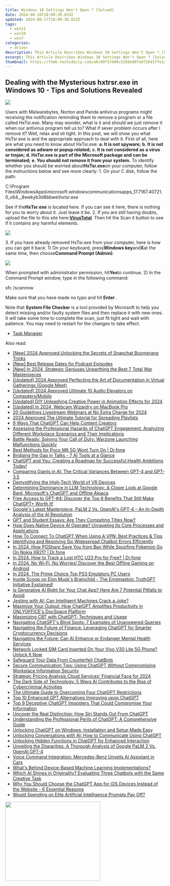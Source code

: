 ```yaml
---
title: Windows 10 Settings Won't Open ? [Solved]
date: 2024-08-16T10:09:30.033Z
updated: 2024-08-17T10:09:30.033Z
tags:
  - win11
  - win10
  - win7
categories:
  - driver
description: This Article Describes Windows 10 Settings Won't Open ? [Solved]
excerpt: This Article Describes Windows 10 Settings Won't Open ? [Solved]
thumbnail: https://thmb.techidaily.com/a6c09f57496c52b8e907a972b91ffe1ac4bdb6bfabe268a90cf22a89412c015d.jpg
---
```


## Dealing with the Mysterious hxtrsr.exe in Windows 10 - Tips and Solutions Revealed

![](https://images.drivereasy.com/wp-content/uploads/2017/06/img_594c93a245495.jpg)

Users with Malwarebytes, Norton and Panda antivirus programs might receiving the notification reminding them to remove a program or a file called HxTsr.exe. Many may wonder, what is it and should we just remove it when our antivirus program tell us to? What if sever problem occurs after I remove it? Well, relax and sit tight. In this post, we will show you what HxTsr.exe is and the appropriate approach to deal with it. First of all, here are what you need to know about HxTsr.exe: **a. It is not spyware;** **b. It is not considered as adware or popup related;** **c. It is not considered as a virus or trojan;**   **d. HxTsr.exe is part of the Microsoft package and can be terminated;** **e. You should not remove it from your system.** To identify whether you should be worried about**HxTsr.exe**on your computer, follow the instructions below and see more clearly: 1\. On your C disk, follow the path:

C:\Program Files\WindowsApps\microsoft.windowscommunicationsapps_17.7167.40721.0_x64__8wekyb3d8bbwe\hxtsr.exe

 See if the**HxTsr.exe** is located here. If you can see it here, there is nothing for you to worry about it. Just leave it be. 2\. If you are still having doubts, upload the file to this site here:[**VirusTotal**](https://www.virustotal.com/). Then hit the Scan it button to see if it contains any harmful elements.

![](https://images.drivereasy.com/wp-content/uploads/2017/06/img_594c99f6849c0.png)

3\. If you have already removed HxTsr.exe from your computer, here is how you can get it back: 1) On your keyboard, press**Windows key**and**X**at the same time, then choose**Command Prompt (Admin)**.

![](https://images.drivereasy.com/wp-content/uploads/2017/06/img_594c9ad4aa3e0.png)

When prompted with administrator permission, hit**Yes**to continue. 2) In the Command Prompt window, type in the following command:

sfc /scannow

Make sure that you have made no typo and hit **Enter** .

 Note that **System File Checker**  is a tool provided by Microsoft to help you detect missing and/or faulty system files and then replace it with new ones. It will take some time to complete the scan, just fit tight and wait with patience. You may need to restart for the changes to take effect.

* [Task Manager](https://tools.techidaily.com/drivereasy/download/)

<ins class="adsbygoogle"
     style="display:block"
     data-ad-format="autorelaxed"
     data-ad-client="ca-pub-7571918770474297"
     data-ad-slot="1223367746"></ins>



<ins class="adsbygoogle"
     style="display:block"
     data-ad-client="ca-pub-7571918770474297"
     data-ad-slot="8358498916"
     data-ad-format="auto"
     data-full-width-responsive="true"></ins>

<span class="atpl-alsoreadstyle">Also read:</span>
<div><ul>
<li><a href="https://snapchat-videos.techidaily.com/new-2024-approved-unlocking-the-secrets-of-snapchat-boomerang-tricks/"><u>[New] 2024 Approved  Unlocking the Secrets of Snapchat Boomerang Tricks</u></a></li>
<li><a href="https://extra-information.techidaily.com/new-best-release-dates-for-podcast-episodes/"><u>[New] Best Release Dates for Podcast Episodes</u></a></li>
<li><a href="https://video-screen-grab.techidaily.com/new-in-2024-strategic-geniuses-unearthing-the-best-7-total-war-masterpieces/"><u>[New] In 2024, Strategic Geniuses  Unearthing the Best 7 Total War Masterpieces</u></a></li>
<li><a href="https://digital-screen-recording.techidaily.com/updated-2024-approved-perfecting-the-art-of-documentation-in-virtual-gatherings-google-meet/"><u>[Updated] 2024 Approved  Perfecting the Art of Documentation in Virtual Gatherings (Google Meet)</u></a></li>
<li><a href="https://youtube-sure.techidaily.com/ed-2024-approved-ultimate-10-audio-elevators-on-computersmobile/"><u>[Updated] 2024 Approved  Ultimate 10 Audio Elevators on Computers/Mobile</u></a></li>
<li><a href="https://facebook-record-videos.techidaily.com/updated-diy-unleashing-creative-power-in-animation-effects-for-2024/"><u>[Updated] DIY  Unleashing Creative Power in Animation Effects for 2024</u></a></li>
<li><a href="https://screen-recording.techidaily.com/updated-in-2024-webcam-wizardry-on-macbook-pro/"><u>[Updated] In 2024, Webcam Wizardry on MacBook Pro</u></a></li>
<li><a href="https://digital-screen-recording.techidaily.com/20-guidelines-livestream-webinars-at-no-extra-charge-for-2024/"><u>20 Guidelines  Livestream Webinars at No Extra Charge for 2024</u></a></li>
<li><a href="https://youtube-stream.techidaily.com/2024-approved-the-ultimate-tutorial-for-spreading-playlists/"><u>2024 Approved  The Ultimate Tutorial for Spreading Playlists</u></a></li>
<li><a href="https://tech-haven.techidaily.com/9-ways-that-chatgpt-can-help-content-creators/"><u>9 Ways That ChatGPT Can Help Content Creators</u></a></li>
<li><a href="https://tech-haven.techidaily.com/assessing-the-professional-hazards-of-chatgpt-engagement-analyzing-different-workplace-scenarios-and-their-implications/"><u>Assessing the Professional Hazards of ChatGPT Engagement: Analyzing Different Workplace Scenarios and Their Implications</u></a></li>
<li><a href="https://win-answers.techidaily.com/battle-ready-solving-your-call-of-duty-warzone-launching-malfunctions-quickly/"><u>Battle Ready: Solving Your Call of Duty: Warzone Launching Malfunctions Quickly</u></a></li>
<li><a href="https://howto.techidaily.com/best-methods-for-poco-m6-5g-wont-turn-on-drfone-by-drfone-fix-android-problems-fix-android-problems/"><u>Best Methods for Poco M6 5G Wont Turn On | Dr.fone</u></a></li>
<li><a href="https://tech-haven.techidaily.com/bridging-the-gap-in-talks-7-ai-tools-at-a-glance/"><u>Bridging the Gap in Talks - 7 AI Tools at a Glance</u></a></li>
<li><a href="https://tech-haven.techidaily.com/1722023408161-chatgpt-and-you-creating-a-roadmap-for-successful-health-ambitions-today/"><u>ChatGPT and You: Creating a Roadmap for Successful Health Ambitions Today!</u></a></li>
<li><a href="https://tech-haven.techidaily.com/1722115069886-comparing-giants-in-ai-the-critical-variances-between-gpt-4-and-gpt-35/"><u>Comparing Giants in AI: The Critical Variances Between GPT-4 and GPT-3.5</u></a></li>
<li><a href="https://extra-information.techidaily.com/demystifying-the-high-tech-world-of-vr-devices/"><u>Demystifying the High-Tech World of VR Devices</u></a></li>
<li><a href="https://tech-haven.techidaily.com/1722140107884-determining-dominance-in-llm-technology-a-closer-look-at-google-bard-microsofts-chatgpt-and-offline-alpaca/"><u>Determining Dominance in LLM Technology: A Closer Look at Google Bard, Microsoft's ChatGPT and Offline Alpaca</u></a></li>
<li><a href="https://tech-haven.techidaily.com/1722023026878-free-access-to-gpt-4-discover-the-top-6-benefits-that-still-make-chatgptplus-worth-it/"><u>Free Access to GPT-#4: Discover the Top 6 Benefits That Still Make ChatGPT+ Worth It!</u></a></li>
<li><a href="https://tech-haven.techidaily.com/googles-latest-masterpiece-palm-2-vs-openais-gpt-4-an-in-depth-analysis-of-the-ai-revolution/"><u>Google's Latest Masterpiece, PaLM 2 Vs. OpenAI's GPT-4 – An In-Depth Analysis of the AI Revolution</u></a></li>
<li><a href="https://tech-haven.techidaily.com/gpt-and-student-essays-are-they-competing-titles-now/"><u>GPT and Student Essays: Are They Competing Titles Now?</u></a></li>
<li><a href="https://tech-haven.techidaily.com/how-does-native-device-ai-operate-unraveling-its-core-processes-and-applications/"><u>How Does Native Device AI Operate? Unraveling Its Core Processes and Applications</u></a></li>
<li><a href="https://tech-haven.techidaily.com/how-to-connect-to-chatgpt-when-using-a-vpn-best-practices-and-tips/"><u>How To Connect To ChatGPT When Using A VPN: Best Practices & Tips</u></a></li>
<li><a href="https://tech-haven.techidaily.com/identifying-and-resolving-six-widespread-chatbot-errors-efficiently/"><u>Identifying and Resolving Six Widespread Chatbot Errors Efficiently</u></a></li>
<li><a href="https://android-pokemon-go.techidaily.com/in-2024-how-pgsharp-save-you-from-ban-while-spoofing-pokemon-go-on-nokia-xr21-drfone-by-drfone-virtual-android/"><u>In 2024, How PGSharp Save You from Ban While Spoofing Pokemon Go On Nokia XR21? | Dr.fone</u></a></li>
<li><a href="https://android-location-track.techidaily.com/in-2024-how-to-track-a-lost-htc-u23-pro-for-free-drfone-by-drfone-virtual-android/"><u>In 2024, How to Track a Lost HTC U23 Pro for Free? | Dr.fone</u></a></li>
<li><a href="https://screen-mirroring-recording.techidaily.com/in-2024-no-wi-fi-no-worries-discover-the-best-offline-gaming-on-android/"><u>In 2024, No Wi-Fi, No Worries! Discover the Best Offline Gaming on Android</u></a></li>
<li><a href="https://on-screen-recording.techidaily.com/in-2024-the-prime-choice-top-ps3-emulators-pc-users/"><u>In 2024, The Prime Choice  Top PS3 Emulators PC Users</u></a></li>
<li><a href="https://tech-haven.techidaily.com/inside-scoop-on-elon-musks-brainchild-the-enigmastoic-truthgpt-initiative-explained/"><u>Inside Scoop on Elon Musk's Brainchild - The Enigmastoic TruthGPT Initiative Explained!</u></a></li>
<li><a href="https://tech-haven.techidaily.com/is-generative-ai-right-for-your-chat-app-here-are-7-potential-pitfalls-to-avoid/"><u>Is Generative AI Right for Your Chat App? Here Are 7 Potential Pitfalls to Avoid</u></a></li>
<li><a href="https://tech-haven.techidaily.com/jesting-with-ai-can-intelligent-machines-crack-a-joke/"><u>Jesting with AI: Can Intelligent Machines Crack a Joke?</u></a></li>
<li><a href="https://tech-haven.techidaily.com/maximize-your-output-how-chatgpt-amplifies-productivity-in-onlyoffices-docspace-platform/"><u>Maximize Your Output: How ChatGPT Amplifies Productivity in ONLYOFFICE's DocSpace Platform</u></a></li>
<li><a href="https://tech-haven.techidaily.com/maximizing-cbt-with-chatgpt-techniques-and-usage/"><u>Maximizing CBT with ChatGPT: Techniques and Usage</u></a></li>
<li><a href="https://tech-haven.techidaily.com/navigating-chatgpts-blind-spots-7-examples-of-unanswered-queries/"><u>Navigating ChatGPT's Blind Spots: 7 Examples of Unanswered Queries</u></a></li>
<li><a href="https://tech-haven.techidaily.com/navigating-the-future-of-finance-leveraging-chatgpt-for-smarter-cryptocurrency-decisions/"><u>Navigating the Future of Finance: Leveraging ChatGPT for Smarter Cryptocurrency Decisions</u></a></li>
<li><a href="https://tech-haven.techidaily.com/navigating-the-future-can-ai-enhance-or-endanger-mental-health-services/"><u>Navigating the Future: Can AI Enhance or Endanger Mental Health Services</u></a></li>
<li><a href="https://sim-unlock.techidaily.com/network-locked-sim-card-inserted-on-your-vivo-v30-lite-5g-phone-unlock-it-now-by-drfone-android/"><u>Network Locked SIM Card Inserted On Your Vivo V30 Lite 5G Phone? Unlock It Now</u></a></li>
<li><a href="https://tech-haven.techidaily.com/safeguard-your-data-from-counterfeit-chatbots/"><u>Safeguard Your Data From Counterfeit ChatBots</u></a></li>
<li><a href="https://tech-haven.techidaily.com/secure-communication-tips-using-chatgpt-without-compromising-workplace-information-security/"><u>Secure Communication Tips: Using ChatGPT Without Compromising Workplace Information Security</u></a></li>
<li><a href="https://some-approaches.techidaily.com/strategic-pricing-analysis-cloud-services-financial-face-for-2024/"><u>Strategic Pricing Analysis  Cloud Services' Financial Face for 2024</u></a></li>
<li><a href="https://tech-haven.techidaily.com/the-dark-side-of-technology-5-ways-ai-contributes-to-the-rise-of-cybercriminal-activities/"><u>The Dark Side of Technology: 5 Ways AI Contributes to the Rise of Cybercriminal Activities</u></a></li>
<li><a href="https://tech-haven.techidaily.com/the-ultimate-guide-to-overcoming-four-chatgpt-restrictions/"><u>The Ultimate Guide to Overcoming Four ChatGPT Restrictions</u></a></li>
<li><a href="https://tech-haven.techidaily.com/top-10-enhanced-gpt-alternatives-improving-upon-chatgpt/"><u>Top 10 Enhanced GPT Alternatives Improving upon ChatGPT</u></a></li>
<li><a href="https://tech-haven.techidaily.com/top-9-deceptive-chatgpt-imposters-that-could-compromise-your-information/"><u>Top 9 Deceptive ChatGPT Imposters That Could Compromise Your Information</u></a></li>
<li><a href="https://tech-haven.techidaily.com/uncover-the-real-distinction-how-siri-stands-out-from-chatgpt/"><u>Uncover the Real Distinction: How Siri Stands Out From ChatGPT</u></a></li>
<li><a href="https://tech-haven.techidaily.com/understanding-the-professional-perils-of-chatgpt-a-comprehensive-guide/"><u>Understanding the Professional Perils of ChatGPT: A Comprehensive Guide</u></a></li>
<li><a href="https://tech-haven.techidaily.com/unlocking-chatgpt-on-windows-installation-and-setup-made-easy/"><u>Unlocking ChatGPT on Windows: Installation and Setup Made Easy</u></a></li>
<li><a href="https://tech-haven.techidaily.com/unlocking-conversations-with-ai-how-to-communicate-using-chatgpt/"><u>Unlocking Conversations with AI: How to Communicate Using ChatGPT</u></a></li>
<li><a href="https://tech-haven.techidaily.com/unlocking-hidden-functions-in-chatgpt-for-enhanced-interaction/"><u>Unlocking Hidden Functions in ChatGPT for Enhanced Interaction</u></a></li>
<li><a href="https://tech-haven.techidaily.com/unveiling-the-disparities-a-thorough-analysis-of-google-palm-2-vs-openai-gpt-4/"><u>Unveiling the Disparities: A Thorough Analysis of Google PaLM 2 Vs. OpenAI GPT-4</u></a></li>
<li><a href="https://tech-haven.techidaily.com/voice-command-integration-mercedes-benz-unveils-ai-assistant-in-cars/"><u>Voice Command Integration: Mercedes-Benz Unveils AI Assistant in Cars</u></a></li>
<li><a href="https://tech-haven.techidaily.com/whats-behind-device-based-machine-learning-implementations/"><u>What's Behind Device-Based Machine Learning Implementations?</u></a></li>
<li><a href="https://tech-haven.techidaily.com/which-ai-shines-in-originality-evaluating-three-chatbots-with-the-same-creative-task/"><u>Which AI Shines in Originality? Evaluating Three Chatbots with the Same Creative Task</u></a></li>
<li><a href="https://tech-haven.techidaily.com/1722208330807-why-you-should-choose-the-chatgpt-app-for-ios-devices-instead-of-the-website-6-essential-reasons/"><u>Why You Should Choose the ChatGPT App for iOS Devices Instead of the Website - 6 Essential Reasons</u></a></li>
<li><a href="https://tech-haven.techidaily.com/would-spending-on-elite-artificial-intelligence-prompts-pay-off/"><u>Would Spending on Elite Artificial Intelligence Prompts Pay Off?</u></a></li>
</ul></div>

<!-- affiliate ads begin -->
<a href="https://printrendy.pxf.io/c/5597632/1453719/17020" target="_top" id="1453719"><img src="//a.impactradius-go.com/display-ad/17020-1453719" border="0" alt="" width="300" height="250"/></a><img height="0" width="0" src="https://imp.pxf.io/i/5597632/1453719/17020" style="position:absolute;visibility:hidden;" border="0" />
<!-- affiliate ads end -->